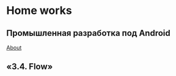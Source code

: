 <h1>Home works</h1>
<h2>Промышленная разработка под Android</h2>
<a href="https://github.com/netology-code/andin-homeworks/tree/ANDIN-36">About</a>

<h2>«3.4. Flow»</h2>